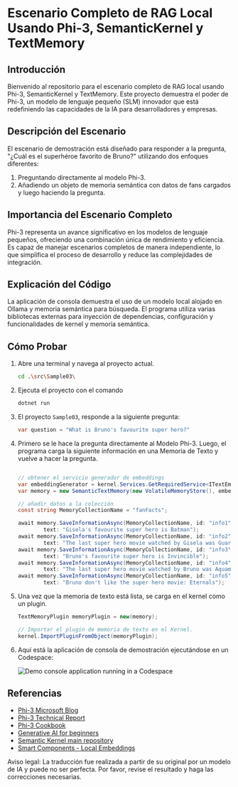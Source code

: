 # Escenario Completo de RAG Local Usando Phi-3, SemanticKernel y TextMemory

## Introducción

Bienvenido al repositorio para el escenario completo de RAG local usando Phi-3, SemanticKernel y TextMemory. Este proyecto demuestra el poder de Phi-3, un modelo de lenguaje pequeño (SLM) innovador que está redefiniendo las capacidades de la IA para desarrolladores y empresas.

## Descripción del Escenario

El escenario de demostración está diseñado para responder a la pregunta, "¿Cuál es el superhéroe favorito de Bruno?" utilizando dos enfoques diferentes:

1. Preguntando directamente al modelo Phi-3.
2. Añadiendo un objeto de memoria semántica con datos de fans cargados y luego haciendo la pregunta.

## Importancia del Escenario Completo

Phi-3 representa un avance significativo en los modelos de lenguaje pequeños, ofreciendo una combinación única de rendimiento y eficiencia. Es capaz de manejar escenarios completos de manera independiente, lo que simplifica el proceso de desarrollo y reduce las complejidades de integración.

## Explicación del Código

La aplicación de consola demuestra el uso de un modelo local alojado en Ollama y memoria semántica para búsqueda. El programa utiliza varias bibliotecas externas para inyección de dependencias, configuración y funcionalidades de kernel y memoria semántica.

## Cómo Probar

1. Abre una terminal y navega al proyecto actual.

    ```bash
    cd .\src\Sample03\
    ```

1. Ejecuta el proyecto con el comando

    ```bash
    dotnet run
    ```

1. El proyecto `Sample03`, responde a la siguiente pregunta:

    ```csharp
    var question = "What is Bruno's favourite super hero?"
    ```

1. Primero se le hace la pregunta directamente al Modelo Phi-3. Luego, el programa carga la siguiente información en una Memoria de Texto y vuelve a hacer la pregunta.

    ```csharp

    // obtener el servicio generador de embeddings
    var embeddingGenerator = kernel.Services.GetRequiredService<ITextEmbeddingGenerationService>();
    var memory = new SemanticTextMemory(new VolatileMemoryStore(), embeddingGenerator);    

    // añadir datos a la colección
    const string MemoryCollectionName = "fanFacts";
    
    await memory.SaveInformationAsync(MemoryCollectionName, id: "info1", 
            text: "Gisela's favourite super hero is Batman");
    await memory.SaveInformationAsync(MemoryCollectionName, id: "info2", 
            text: "The last super hero movie watched by Gisela was Guardians of the Galaxy Vol 3");
    await memory.SaveInformationAsync(MemoryCollectionName, id: "info3", 
            text: "Bruno's favourite super hero is Invincible");
    await memory.SaveInformationAsync(MemoryCollectionName, id: "info4", 
            text: "The last super hero movie watched by Bruno was Aquaman II");
    await memory.SaveInformationAsync(MemoryCollectionName, id: "info5", 
            text: "Bruno don't like the super hero movie: Eternals");    
    ```

1. Una vez que la memoria de texto está lista, se carga en el kernel como un plugin.

    ```csharp
    TextMemoryPlugin memoryPlugin = new(memory);
    
    // Importar el plugin de memoria de texto en el Kernel.
    kernel.ImportPluginFromObject(memoryPlugin);    
    ```

1. Aquí está la aplicación de consola de demostración ejecutándose en un Codespace:

    ![Demo console application running in a Codespace](../Sample03/img/10RAGPhi3.gif)

## Referencias

- [Phi-3 Microsoft Blog](https://aka.ms/phi3blog-april)
- [Phi-3 Technical Report](https://aka.ms/phi3-tech-report)
- [Phi-3 Cookbook](https://aka.ms/Phi-3CookBook)
- [Generative AI for beginners](https://github.com/microsoft/generative-ai-for-beginners)
- [Semantic Kernel main repository](https://github.com/microsoft/semantic-kernel)
- [Smart Components - Local Embeddings](https://github.com/dotnet-smartcomponents/smartcomponents/blob/main/docs/local-embeddings.md)

Aviso legal: La traducción fue realizada a partir de su original por un modelo de IA y puede no ser perfecta. 
Por favor, revise el resultado y haga las correcciones necesarias.